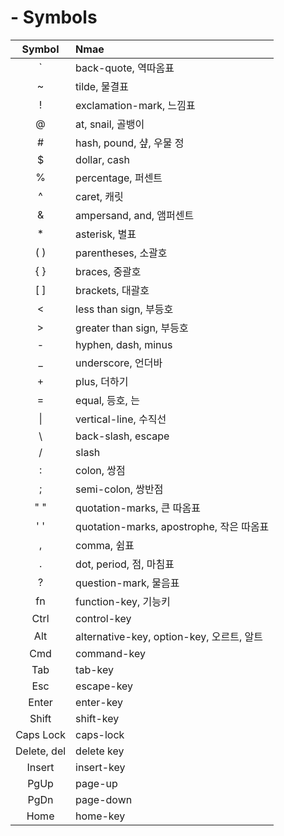 # - Symbols

| Symbol | Nmae |
| :---: | :--- |
| ` | back-quote, 역따옴표 |
| ~ | tilde, 물결표 |
| ! | exclamation-mark, 느낌표 |
| @ | at, snail, 골뱅이 |
| # | hash, pound, 샾, 우물 정 |
| $ | dollar, cash |
| % | percentage, 퍼센트 |
| ^ | caret, 캐릿 |
| & | ampersand, and, 앰퍼센트 |
| * | asterisk, 별표 |
| ( ) | parentheses, 소괄호 |
| { } | braces, 중괄호 |
| [ ] | brackets, 대괄호 |
| < | less than sign, 부등호 |
| > | greater than sign, 부등호 |
| - | hyphen, dash, minus |
| _ | underscore, 언더바 |
| + | plus, 더하기 |
| = | equal, 등호, 는 |
| \| | vertical-line, 수직선 |
| \\ | back-slash, escape |
| / | slash |
| : | colon, 쌍점 |
| ; | semi-colon, 쌍반점 |
| " " | quotation-marks, 큰 따옴표 |
| ' ' | quotation-marks, apostrophe, 작은 따옴표 |
| , | comma, 쉼표 |
| . | dot, period, 점, 마침표 |
| ? | question-mark, 물음표 |
| fn | function-key, 기능키 |
| Ctrl | control-key |
| Alt | alternative-key, option-key, 오르트, 알트 |
| Cmd | command-key |
| Tab | tab-key |
| Esc | escape-key |
| Enter | enter-key |
| Shift | shift-key |
| Caps Lock | caps-lock |
| Delete, del | delete key |
| Insert | insert-key |
| PgUp | page-up |
| PgDn | page-down |
| Home | home-key |
